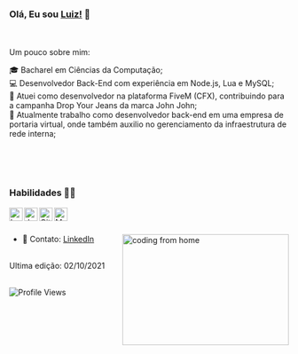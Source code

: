 ### Olá, Eu sou [Luiz!](https://www.linkedin.com/in/luiz-claudio-junior-4643b7180/?originalSubdomain=br) 👋




<br><br>
Um pouco sobre mim:

🎓 Bacharel em Ciências da Computação;<br>
💻 Desenvolvedor Back-End com experiência em Node.js, Lua e MySQL;<br>
🔭 Atuei como desenvolvedor na plataforma FiveM (CFX), contribuindo para a campanha Drop Your Jeans da marca John John;<br>
💼 Atualmente trabalho como desenvolvedor back-end em uma empresa de portaria virtual, onde também auxilio no gerenciamento da infraestrutura de rede interna;

<br><br><br>



### Habilidades 👨‍💻

<img align="left" alt="Lua" width="24px" src="https://cdn.jsdelivr.net/npm/simple-icons@3.2.0/icons/lua.svg" />
<img align="left" alt="JavaScript" width="24px" src="https://cdn.jsdelivr.net/npm/simple-icons@3.2.0/icons/javascript.svg" />
<img align="left" alt="GitHub" width="24px" src="https://cdn.jsdelivr.net/npm/simple-icons@3.2.0/icons/github.svg" />
<img align="left" alt="MySQL" width="24px" src="https://cdn.jsdelivr.net/npm/simple-icons@3.2.0/icons/mysql.svg" />
<br><br>


- 💬 Contato: [LinkedIn](https://www.linkedin.com/in/luiz-claudio-junior-4643b7180/?originalSubdomain=br) <img align="right" alt="coding from home" src= "https://images.squarespace-cdn.com/content/v1/5e5ae71a84c054209740dee2/1599154214047-CKM89ZQMQTQBBUNCBYI3/090320_Final.gif" height = 200 width = 300/>
<br>
Ultima edição: 02/10/2021
<br><br>

![Profile Views](https://hits.seeyoufarm.com/api/count/incr/badge.svg?url=https://github.com/MikeOwino/&title=Profile%20Views)
